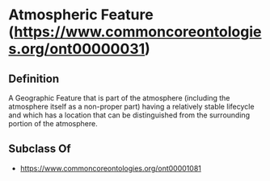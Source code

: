 # Atmospheric Feature (https://www.commoncoreontologies.org/ont00000031)

## Definition
A Geographic Feature that is part of the atmosphere (including the atmosphere itself as a non-proper part) having a relatively stable lifecycle and which has a location that can be distinguished from the surrounding portion of the atmosphere.

## Subclass Of
- https://www.commoncoreontologies.org/ont00001081

